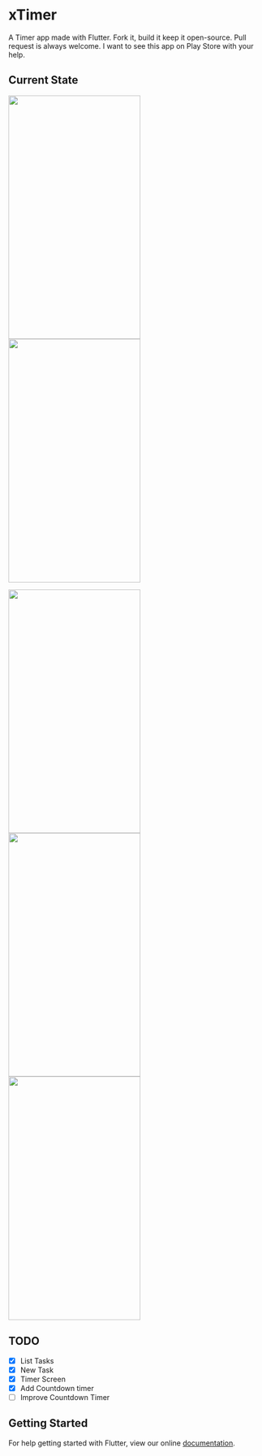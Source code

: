 # xTimer

A Timer app made with Flutter. Fork it, build it keep it open-source. Pull request is always welcome. I want to see this app on Play Store with your help.

## Current State
<img src="/screenshots/img1.png" width="260" height="480"> <img src="/screenshots/img2.png" width="260" height="480">

<img src="/screenshots/img4.png" width="260" height="480"> <img src="/screenshots/img5.png" width="260" height="480"> <img src="/screenshots/img3.png" width="260" height="480">

## TODO
- [x] List Tasks
- [x] New Task
- [x] Timer Screen
- [x] Add Countdown timer
- [ ] Improve Countdown Timer

## Getting Started

For help getting started with Flutter, view our online
[documentation](https://flutter.io/).
